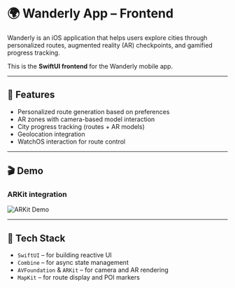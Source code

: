 # 🌍 Wanderly App – Frontend

Wanderly is an iOS application that helps users explore cities through personalized routes, augmented reality (AR) checkpoints, and gamified progress tracking.

This is the **SwiftUI frontend** for the Wanderly mobile app.

---

## 📱 Features

- Personalized route generation based on preferences
- AR zones with camera-based model interaction
- City progress tracking (routes + AR models)
- Geolocation integration
- WatchOS interaction for route control

---

## 🎬 Demo

### ARKit integration
![ARKit Demo](assets/ar-demo.gif)

---

## 🧰 Tech Stack

- `SwiftUI` – for building reactive UI
- `Combine` – for async state management
- `AVFoundation` & `ARKit` – for camera and AR rendering
- `MapKit` – for route display and POI markers
